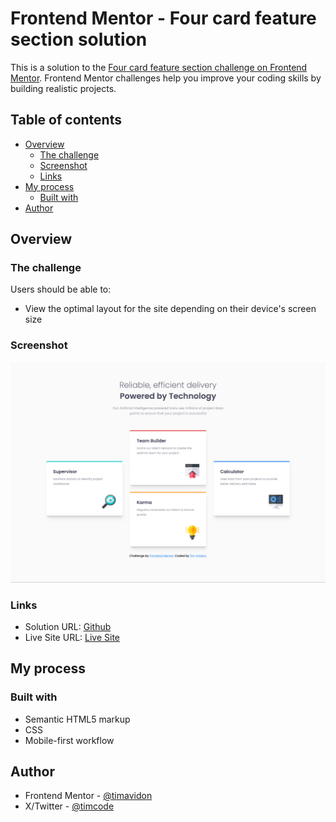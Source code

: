 # Frontend Mentor - Four card feature section solution

This is a solution to the [Four card feature section challenge on Frontend Mentor](https://www.frontendmentor.io/challenges/four-card-feature-section-weK1eFYK). Frontend Mentor challenges help you improve your coding skills by building realistic projects. 

## Table of contents

- [Overview](#overview)
  - [The challenge](#the-challenge)
  - [Screenshot](#screenshot)
  - [Links](#links)
- [My process](#my-process)
  - [Built with](#built-with)
- [Author](#author)

## Overview

### The challenge

Users should be able to:

- View the optimal layout for the site depending on their device's screen size

### Screenshot

![](./design/desktop-result.png)

### Links

- Solution URL: [Github](https://github.com/timavidon/Four-card-feature-section)
- Live Site URL: [Live Site](https://timavidon.github.io/Four-card-feature-section/)

## My process

### Built with

- Semantic HTML5 markup
- CSS 
- Mobile-first workflow

## Author

- Frontend Mentor - [@timavidon](https://www.frontendmentor.io/profile/timavidon)
- X/Twitter - [@timcode](https://twitter.com/timcode)

